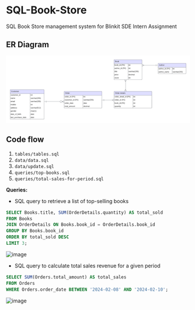 # SQL-Book-Store
SQL Book Store management system for Blinkit SDE Intern Assignment

## ER Diagram
<img width="642" alt="image" src="Database ER diagram.png">

## Code flow

1. ```tables/tables.sql```
2. ```data/data.sql```
3. ```data/update.sql```
4. ```queries/top-books.sql```
5. ```queries/total-sales-for-period.sql```

**Queries:**

- SQL query to retrieve a list of top-selling books
```sql
SELECT Books.title, SUM(OrderDetails.quantity) AS total_sold
FROM Books
JOIN OrderDetails ON Books.book_id = OrderDetails.book_id
GROUP BY Books.book_id
ORDER BY total_sold DESC
LIMIT 3;
```
<img width="642" alt="image" src="https://github.com/VDliveson/SQL-Book-Store/assets/72307306/99ea3c75-4297-4264-89ad-85038d2e188c">

- SQL query to calculate total sales revenue for a given period
```sql
SELECT SUM(Orders.total_amount) AS total_sales
FROM Orders
WHERE Orders.order_date BETWEEN '2024-02-08' AND '2024-02-10';
```
<img width="172" alt="image" src="https://github.com/VDliveson/SQL-Book-Store/assets/72307306/987610ea-498c-4829-96f9-c68fe93725b1">

